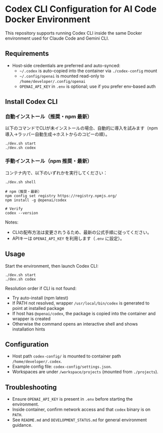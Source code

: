 # Codex CLI Configuration for AI Code Docker Environment

This repository supports running Codex CLI inside the same Docker environment used for Claude Code and Gemini CLI.

## Requirements

- Host-side credentials are preferred and auto-synced:
  - `~/.codex` is auto-copied into the container via `./codex-config` mount
  - `~/.config/openai` is mounted read-only to `/home/developer/.config/openai`
  - `OPENAI_API_KEY` in `.env` is optional; use if you prefer env-based auth

## Install Codex CLI

### 自動インストール（推奨・npm 最新）

以下のコマンドでCLIが未インストールの場合、自動的に導入を試みます（npm導入→ラッパー自動生成→ホストからのコピーの順）。

```
./dev.sh start
./dev.sh codex
```

### 手動インストール（npm 推奨・最新）

コンテナ内で、以下のいずれかを実行してください：

```
./dev.sh shell

# npm（推奨・最新）
npm config set registry https://registry.npmjs.org/
npm install -g @openai/codex

# Verify
codex --version
```

Notes:
- CLIの配布方法は変更されうるため、最新の公式手順に従ってください。
- APIキーは `OPENAI_API_KEY` を利用します（`.env` に設定）。

## Usage

Start the environment, then launch Codex CLI:

```
./dev.sh start
./dev.sh codex
```

Resolution order if CLI is not found:
- Try auto-install (npm latest)
- If PATH not resolved, wrapper `/usr/local/bin/codex` is generated to point at installed package
- If host has `@openai/codex`, the package is copied into the container and wrapper is created
- Otherwise the command opens an interactive shell and shows installation hints

## Configuration

- Host path `codex-config/` is mounted to container path `/home/developer/.codex`.
- Example config file: `codex-config/settings.json`.
- Workspaces are under `/workspace/projects` (mounted from `./projects`).

## Troubleshooting

- Ensure `OPENAI_API_KEY` is present in `.env` before starting the environment.
- Inside container, confirm network access and that `codex` binary is on `PATH`.
- See `README.md` and `DEVELOPMENT_STATUS.md` for general environment guidance.
